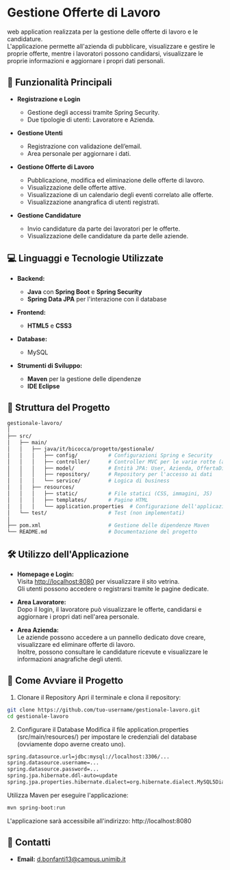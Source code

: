 # Gestione Offerte di Lavoro

web application realizzata per  la gestione delle offerte di lavoro e le candidature.  
L'applicazione permette all'azienda di pubblicare, visualizzare e gestire le proprie offerte, mentre i lavoratori possono candidarsi, visualizzare le proprie informazioni e aggiornare i propri dati personali.



## 🚀 Funzionalità Principali

- **Registrazione e Login**  
  - Gestione degli accessi tramite Spring Security.  
  - Due tipologie di utenti: Lavoratore e Azienda.

- **Gestione Utenti**  
  - Registrazione con validazione dell’email.
  - Area personale per aggiornare i dati.

- **Gestione Offerte di Lavoro**  
  - Pubblicazione, modifica ed eliminazione delle offerte di lavoro.
  - Visualizzazione delle offerte attive.
  - Visualizzazione di un calendario degli eventi correlato alle offerte.
  - Visualizzazione anangrafica di utenti registrati.

- **Gestione Candidature**  
  - Invio candidature da parte dei lavoratori per le offerte.
  - Visualizzazione delle candidature da parte delle aziende.
  


## 💻 Linguaggi e Tecnologie Utilizzate

- **Backend:**  
  - **Java** con **Spring Boot** e **Spring Security**
  - **Spring Data JPA** per l'interazione con il database

- **Frontend:**  
  - **HTML5** e **CSS3**

- **Database:**  
  - MySQL 
- **Strumenti di Sviluppo:**  
  - **Maven** per la gestione delle dipendenze
  - **IDE Eclipse**
    


## 📂 Struttura del Progetto

```bash
gestionale-lavoro/
│
├── src/
│   ├── main/
│   │   ├── java/it/bicocca/progetto/gestionale/
│   │   │   ├── config/          # Configurazioni Spring e Security
│   │   │   ├── controller/      # Controller MVC per le varie rotte (aziende, utenti, candidature, offerte)
│   │   │   ├── model/           # Entità JPA: User, Azienda, OffertaDiLavoro, Candidatura
│   │   │   ├── repository/      # Repository per l'accesso ai dati
│   │   │   └── service/         # Logica di business 
│   │   ├── resources/
│   │   │   ├── static/          # File statici (CSS, immagini, JS)
│   │   │   ├── templates/       # Pagine HTML 
│   │   │   └── application.properties  # Configurazione dell'applicazione e del database
│   └── test/                    # Test (non implementati)
│
├── pom.xml                      # Gestione delle dipendenze Maven
└── README.md                    # Documentazione del progetto
```



## 🛠 Utilizzo dell'Applicazione

- **Homepage e Login:**  
  Visita [http://localhost:8080](http://localhost:8080) per visualizzare il sito vetrina.  
  Gli utenti possono accedere o registrarsi tramite le pagine dedicate.

- **Area Lavoratore:**  
  Dopo il login, il lavoratore può visualizzare le offerte, candidarsi e aggiornare i propri dati nell'area personale.

- **Area Azienda:**  
  Le aziende possono accedere a un pannello dedicato dove creare, visualizzare ed eliminare offerte di lavoro.  
  Inoltre, possono consultare le candidature ricevute e visualizzare le informazioni anagrafiche degli utenti.

## 🔧 Come Avviare il Progetto
1. Clonare il Repository
Apri il terminale e clona il repository:

```bash
git clone https://github.com/tuo-username/gestionale-lavoro.git
cd gestionale-lavoro 
```

2. Configurare il Database
Modifica il file application.properties (src/main/resources/) per impostare le credenziali del database (ovviamente dopo averne creato uno).

```bash
spring.datasource.url=jdbc:mysql://localhost:3306/...
spring.datasource.username=...
spring.datasource.password=...
spring.jpa.hibernate.ddl-auto=update
spring.jpa.properties.hibernate.dialect=org.hibernate.dialect.MySQL5Dialect
```

Utilizza Maven per eseguire l'applicazione:
```bash
mvn spring-boot:run
``` 
L'applicazione sarà accessibile all'indirizzo:
http://localhost:8080

## 📩 Contatti

- **Email:** d.bonfanti13@campus.unimib.it
